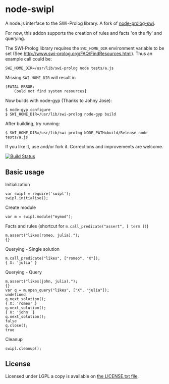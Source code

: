 node-swipl
==========

A node.js interface to the SWI-Prolog library. A fork of [node-prolog-swi](https://github.com/kloni/node-prolog-swi).

For now, this addon supports the creation of rules and facts 'on the fly' and querying.

The SWI-Prolog library requires the `SWI_HOME_DIR` environment variable to be set (See 
http://www.swi-prolog.org/FAQ/FindResources.html). Thus an example call could be:

    SWI_HOME_DIR=/usr/lib/swi-prolog node tests/a.js

Missing `SWI_HOME_DIR` will result in

    [FATAL ERROR:
        Could not find system resources]

Now builds with node-gyp (Thanks to Johny Jose):

    $ node-gyp configure
    $ SWI_HOME_DIR=/usr/lib/swi-prolog node-gyp build 

After building, try running:

    $ SWI_HOME_DIR=/usr/lib/swi-prolog NODE_PATH=build/Release node tests/a.js


If you like it, use and/or fork it. Corrections and improvements are welcome.

[![Build Status](https://travis-ci.org/sebgod/node-prolog-swi.svg?branch=master)](https://travis-ci.org/sebgod/node-prolog-swi)

Basic usage
-----------

Initialization

    var swipl = require('swipl');
    swipl.initialise();

Create module

    var m = swipl.module("mymod");

Facts and rules (shortcut for `m.call_predicate("assert", [ term ])`)

    m.assert("likes(romeo, julia).");
    {}

Querying - Single solution

    m.call_predicate("likes", ["romeo", "X"]);
    { X: 'julia' }

Querying - Query

    m.assert("likes(john, julia).");
    {}
    var q = m.open_query("likes", ["X", "julia"]);
    undefined
    q.next_solution();
    { X: 'romeo' }
    q.next_solution();
    { X: 'john' }
    q.next_solution();
    false
    q.close();
    true

Cleanup

    swipl.cleanup();

License
-------

Licensed under LGPL a copy is available on [the LICENSE.txt file](LICENSE.txt).
